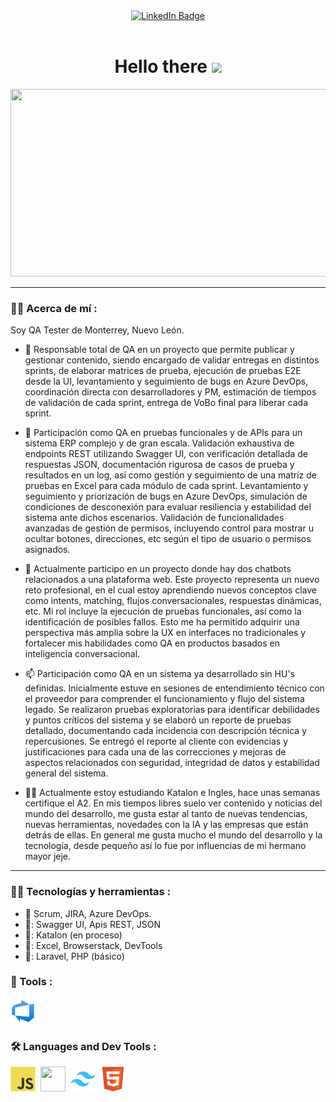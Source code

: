 <div id="header" align="center">
  <div id="badges">
    <a href="https://www.linkedin.com/in/damiangamboa/">
      <img src="https://img.shields.io/badge/LinkedIn-blue?style=for-the-badge&logo=linkedin&logoColor=white" alt="LinkedIn Badge"/>
    </a>
  </div>
  <img src="https://komarev.com/ghpvc/?username=damiangamboa&color=blue" alt=""/>
  <h1>
  Hello there
  <img src="https://media.giphy.com/media/hvRJCLFzcasrR4ia7z/giphy.gif" width="30px"/>
  </h1>
</div>
<div align="center">
  <img src="https://media.giphy.com/media/v1.Y2lkPTc5MGI3NjExZmg3cnk4cmFkb3pnMHVjODA0MzV1ajRsZGxvdHZ2YW1nNGV6OGN3MiZlcD12MV9naWZzX3NlYXJjaCZjdD1n/L1R1tvI9svkIWwpVYr/giphy.gif" width="600" height="300"/>
</div>

---
### :man_technologist: Acerca de mí :
Soy QA Tester de Monterrey, Nuevo León.
- :telescope: Responsable total de QA en un proyecto que permite publicar y gestionar contenido, siendo encargado de validar entregas en distintos sprints, de elaborar matrices de prueba, ejecución de pruebas E2E desde la UI, levantamiento y seguimiento de bugs en Azure DevOps, coordinación directa con desarrolladores y PM, estimación de tiempos de validación de cada sprint, entrega de VoBo final para liberar cada sprint.
  
- :seedling: Participación como QA en pruebas funcionales y de APIs para un sistema ERP complejo y de gran escala. Validación exhaustiva de endpoints REST utilizando Swagger UI, con verificación detallada de respuestas JSON, documentación rigurosa de casos de prueba y resultados en un log, así como gestión y seguimiento de una matríz de pruebas en Excel para cada módulo de cada sprint. Levantamiento y seguimiento y priorización de bugs en Azure DevOps, simulación de condiciones de desconexión para evaluar resiliencia y estabilidad del sistema ante dichos escenarios. Validación de funcionalidades avanzadas de gestión de permisos, incluyendo control para mostrar u ocultar botones, direcciones, etc según el tipo de usuario o permisos asignados.

- 🤖 Actualmente participo en un proyecto donde hay dos chatbots relacionados a una plataforma web. Este proyecto representa un nuevo reto profesional, en el cual estoy aprendiendo nuevos conceptos clave como intents, matching, flujos conversacionales, respuestas dinámicas, etc. Mi rol incluye la ejecución de pruebas funcionales, así como la identificación de posibles fallos. Esto me ha permitido adquirir una perspectiva más amplia sobre la UX en interfaces no tradicionales y fortalecer mis habilidades como QA en productos basados en inteligencia conversacional.

- :mailbox: Participación como QA en un sistema ya desarrollado sin HU's definidas. Inicialmente estuve en sesiones de entendimiento técnico con el proveedor para comprender el funcionamiento y flujo del sistema legado. Se realizaron pruebas exploratorias para identificar debilidades y puntos críticos del sistema y se elaboró un reporte de pruebas detallado, documentando cada incidencia con descripción técnica y repercusiones. Se entregó el reporte al cliente con evidencias y justificaciones para cada una de las correcciones y mejoras de aspectos relacionados con seguridad, integridad de datos y estabilidad general del sistema.

- 👨‍🎓 Actualmente estoy estudiando Katalon e Ingles, hace unas semanas certifique el A2. En mis tiempos libres suelo ver contenido y noticias del mundo del desarrollo, me gusta estar al tanto de nuevas tendencias, nuevas herramientas, novedades con la IA y las empresas que están detrás de ellas. En general me gusta mucho el mundo del desarrollo y la tecnología, desde pequeño así lo fue por influencias de mi hermano mayor jeje.
---

### :man_technologist: Tecnologías y herramientas :
- :telescope: Scrum, JIRA, Azure DevOps.
- 🔭: Swagger UI, Apis REST, JSON
- 🔭: Katalon (en proceso)
- 🔭: Excel, Browserstack, DevTools
- 🔭: Laravel, PHP (básico)
  

### 🐞 Tools :
<div>
    <img src="https://github.com/devicons/devicon/blob/master/icons/azuredevops/azuredevops-original.svg" title="Azure DevOps" **alt="Azure DevOps" width="40" height="40"/>

</div>

### :hammer_and_wrench: Languages and Dev Tools :
<div>
  <img src="https://github.com/devicons/devicon/blob/master/icons/javascript/javascript-original.svg" title="JavaScript" alt="JavaScript" width="40" height="40"/>&nbsp;
  <img src="https://devicon-website.vercel.app/api/php/original.svg" width="40" height="40"/>&nbsp;
  <img src="https://github.com/devicons/devicon/blob/master/icons/tailwindcss/tailwindcss-original.svg" title="Tailwind" alt="Tailwind" width="40" height="40"/>&nbsp;
  <img src="https://github.com/devicons/devicon/blob/master/icons/html5/html5-original.svg" title="HTML5" alt="HTML" width="40" height="40"/>&nbsp;
</div>

